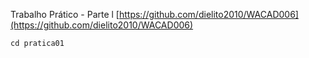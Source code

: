 Trabalho Prático - Parte l
[https://github.com/dielito2010/WACAD006](https://github.com/dielito2010/WACAD006)

```
cd pratica01
```